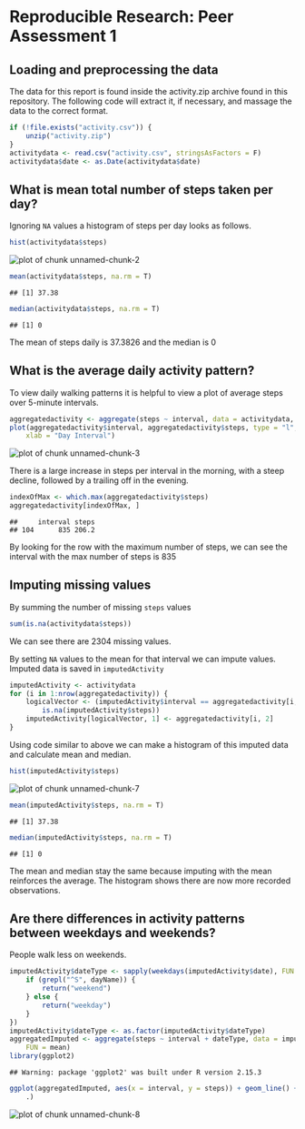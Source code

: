 # Reproducible Research: Peer Assessment 1

## Loading and preprocessing the data
The data for this report is found inside the activity.zip archive found in this repository. The following code will extract it, if necessary, and massage the data to the correct format.

```r
if (!file.exists("activity.csv")) {
    unzip("activity.zip")
}
activitydata <- read.csv("activity.csv", stringsAsFactors = F)
activitydata$date <- as.Date(activitydata$date)
```



## What is mean total number of steps taken per day?
Ignoring `NA` values a histogram of steps per day looks as follows.

```r
hist(activitydata$steps)
```

![plot of chunk unnamed-chunk-2](figure/unnamed-chunk-2.png) 

```r
mean(activitydata$steps, na.rm = T)
```

```
## [1] 37.38
```

```r
median(activitydata$steps, na.rm = T)
```

```
## [1] 0
```

The mean of steps daily is 37.3826 and the median is 0


## What is the average daily activity pattern?
To view daily walking patterns it is helpful to view a plot of average steps over 5-minute intervals.


```r
aggregatedactivity <- aggregate(steps ~ interval, data = activitydata, FUN = mean)
plot(aggregatedactivity$interval, aggregatedactivity$steps, type = "l", ylab = "Average Number of Steps", 
    xlab = "Day Interval")
```

![plot of chunk unnamed-chunk-3](figure/unnamed-chunk-3.png) 

There is a large increase in steps per interval in the morning, with a steep decline, followed by a trailing off in the evening.


```r
indexOfMax <- which.max(aggregatedactivity$steps)
aggregatedactivity[indexOfMax, ]
```

```
##     interval steps
## 104      835 206.2
```

By looking for the row with the maximum number of steps, we can see the interval with the max number of steps is 835

## Imputing missing values
By summing the number of missing `steps` values

```r
sum(is.na(activitydata$steps))
```

We can see there are 2304 missing values.

By setting `NA` values to the mean for that interval we can impute values. Imputed data is saved in `imputedActivity`


```r
imputedActivity <- activitydata
for (i in 1:nrow(aggregatedactivity)) {
    logicalVector <- (imputedActivity$interval == aggregatedactivity[i, 1] & 
        is.na(imputedActivity$steps))
    imputedActivity[logicalVector, 1] <- aggregatedactivity[i, 2]
}
```


Using code similar to above we can make a histogram of this imputed data and calculate mean and median.


```r
hist(imputedActivity$steps)
```

![plot of chunk unnamed-chunk-7](figure/unnamed-chunk-7.png) 

```r
mean(imputedActivity$steps, na.rm = T)
```

```
## [1] 37.38
```

```r
median(imputedActivity$steps, na.rm = T)
```

```
## [1] 0
```


The mean and median stay the same because imputing with the mean reinforces the average. The histogram shows there are now more recorded observations.

## Are there differences in activity patterns between weekdays and weekends?
People walk less on weekends.


```r
imputedActivity$dateType <- sapply(weekdays(imputedActivity$date), FUN = function(dayName) {
    if (grepl("^S", dayName)) {
        return("weekend")
    } else {
        return("weekday")
    }
})
imputedActivity$dateType <- as.factor(imputedActivity$dateType)
aggregatedImputed <- aggregate(steps ~ interval + dateType, data = imputedActivity, 
    FUN = mean)
library(ggplot2)
```

```
## Warning: package 'ggplot2' was built under R version 2.15.3
```

```r
ggplot(aggregatedImputed, aes(x = interval, y = steps)) + geom_line() + facet_grid(dateType ~ 
    .)
```

![plot of chunk unnamed-chunk-8](figure/unnamed-chunk-8.png) 

